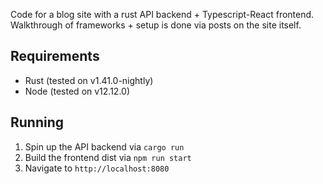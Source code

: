 Code for a blog site with a rust API backend + Typescript-React frontend. Walkthrough of frameworks + setup is done via posts on the site itself.

## Requirements

- Rust (tested on v1.41.0-nightly)
- Node (tested on v12.12.0)

## Running

1. Spin up the API backend via `cargo run`
2. Build the frontend dist via `npm run start`
3. Navigate to `http://localhost:8080`
